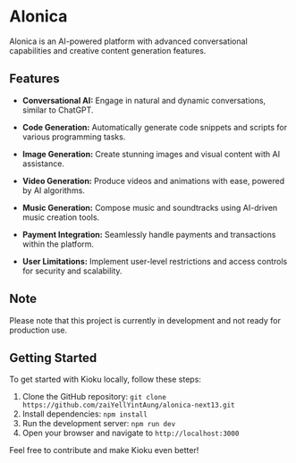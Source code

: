 # Alonica

Alonica is an AI-powered platform with advanced conversational capabilities and creative content generation features.

## Features

- **Conversational AI:** Engage in natural and dynamic conversations, similar to ChatGPT.

- **Code Generation:** Automatically generate code snippets and scripts for various programming tasks.

- **Image Generation:** Create stunning images and visual content with AI assistance.

- **Video Generation:** Produce videos and animations with ease, powered by AI algorithms.

- **Music Generation:** Compose music and soundtracks using AI-driven music creation tools.

- **Payment Integration:** Seamlessly handle payments and transactions within the platform.

- **User Limitations:** Implement user-level restrictions and access controls for security and scalability.

## Note

Please note that this project is currently in development and not ready for production use.

## Getting Started

To get started with Kioku locally, follow these steps:

1. Clone the GitHub repository: `git clone https://github.com/zaiYellYintAung/alonica-next13.git`
2. Install dependencies: `npm install`
3. Run the development server: `npm run dev`
4. Open your browser and navigate to `http://localhost:3000`

Feel free to contribute and make Kioku even better!
